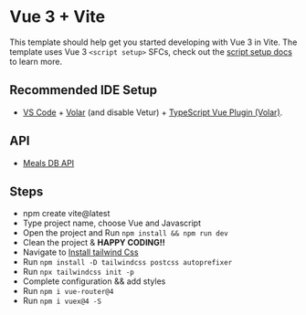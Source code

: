 # Vue 3 + Vite

This template should help get you started developing with Vue 3 in Vite. The template uses Vue 3 `<script setup>` SFCs, check out the [script setup docs](https://v3.vuejs.org/api/sfc-script-setup.html#sfc-script-setup) to learn more.

## Recommended IDE Setup

- [VS Code](https://code.visualstudio.com/) + [Volar](https://marketplace.visualstudio.com/items?itemName=Vue.volar) (and disable Vetur) + [TypeScript Vue Plugin (Volar)](https://marketplace.visualstudio.com/items?itemName=Vue.vscode-typescript-vue-plugin).


## API
- [Meals DB API](https://www.themealdb.com/api.php)

## Steps
- npm create vite@latest <br/>
- Type project name, choose Vue and Javascript <br/>
- Open the project and Run `npm install && npm run dev` <br/>
- Clean the project & <strong>HAPPY CODING!!</strong>
- Navigate to [Install tailwind Css](https://tailwindcss.com/docs/guides/vite#vue) <br/>
- Run `npm install -D tailwindcss postcss autoprefixer` <br/>
- Run `npx tailwindcss init -p` <br/>
- Complete configuration && add styles <br/>
- Run `npm i vue-router@4` <br/>
- Run `npm i vuex@4 -S`